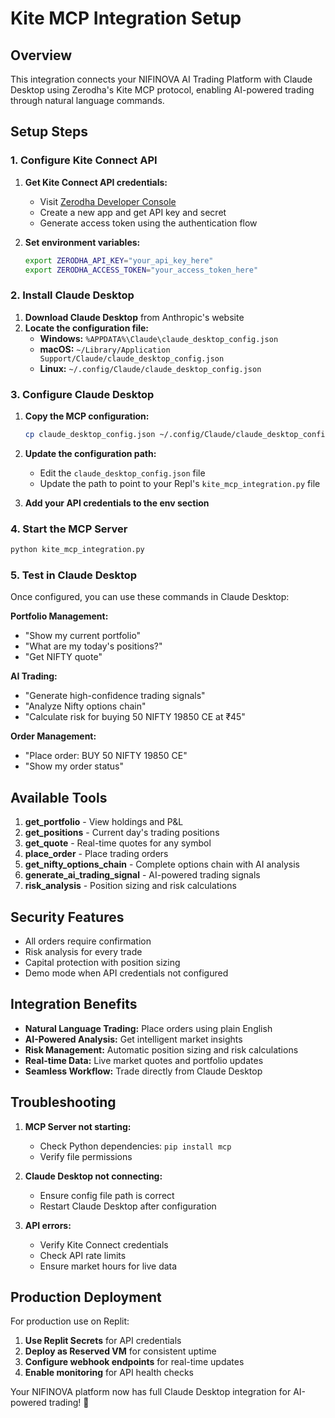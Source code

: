 
# Kite MCP Integration Setup

## Overview

This integration connects your NIFINOVA AI Trading Platform with Claude Desktop using Zerodha's Kite MCP protocol, enabling AI-powered trading through natural language commands.

## Setup Steps

### 1. Configure Kite Connect API

1. **Get Kite Connect API credentials:**
   - Visit [Zerodha Developer Console](https://developers.zerodha.com/)
   - Create a new app and get API key and secret
   - Generate access token using the authentication flow

2. **Set environment variables:**
   ```bash
   export ZERODHA_API_KEY="your_api_key_here"
   export ZERODHA_ACCESS_TOKEN="your_access_token_here"
   ```

### 2. Install Claude Desktop

1. **Download Claude Desktop** from Anthropic's website
2. **Locate the configuration file:**
   - **Windows:** `%APPDATA%\Claude\claude_desktop_config.json`
   - **macOS:** `~/Library/Application Support/Claude/claude_desktop_config.json`
   - **Linux:** `~/.config/Claude/claude_desktop_config.json`

### 3. Configure Claude Desktop

1. **Copy the MCP configuration:**
   ```bash
   cp claude_desktop_config.json ~/.config/Claude/claude_desktop_config.json
   ```

2. **Update the configuration path:**
   - Edit the `claude_desktop_config.json` file
   - Update the path to point to your Repl's `kite_mcp_integration.py` file

3. **Add your API credentials to the env section**

### 4. Start the MCP Server

```bash
python kite_mcp_integration.py
```

### 5. Test in Claude Desktop

Once configured, you can use these commands in Claude Desktop:

**Portfolio Management:**
- "Show my current portfolio"
- "What are my today's positions?"
- "Get NIFTY quote"

**AI Trading:**
- "Generate high-confidence trading signals"
- "Analyze Nifty options chain"
- "Calculate risk for buying 50 NIFTY 19850 CE at ₹45"

**Order Management:**
- "Place order: BUY 50 NIFTY 19850 CE"
- "Show my order status"

## Available Tools

1. **get_portfolio** - View holdings and P&L
2. **get_positions** - Current day's trading positions
3. **get_quote** - Real-time quotes for any symbol
4. **place_order** - Place trading orders
5. **get_nifty_options_chain** - Complete options chain with AI analysis
6. **generate_ai_trading_signal** - AI-powered trading signals
7. **risk_analysis** - Position sizing and risk calculations

## Security Features

- All orders require confirmation
- Risk analysis for every trade
- Capital protection with position sizing
- Demo mode when API credentials not configured

## Integration Benefits

- **Natural Language Trading:** Place orders using plain English
- **AI-Powered Analysis:** Get intelligent market insights
- **Risk Management:** Automatic position sizing and risk calculations
- **Real-time Data:** Live market quotes and portfolio updates
- **Seamless Workflow:** Trade directly from Claude Desktop

## Troubleshooting

1. **MCP Server not starting:**
   - Check Python dependencies: `pip install mcp`
   - Verify file permissions

2. **Claude Desktop not connecting:**
   - Ensure config file path is correct
   - Restart Claude Desktop after configuration

3. **API errors:**
   - Verify Kite Connect credentials
   - Check API rate limits
   - Ensure market hours for live data

## Production Deployment

For production use on Replit:

1. **Use Replit Secrets** for API credentials
2. **Deploy as Reserved VM** for consistent uptime
3. **Configure webhook endpoints** for real-time updates
4. **Enable monitoring** for API health checks

Your NIFINOVA platform now has full Claude Desktop integration for AI-powered trading! 🚀

